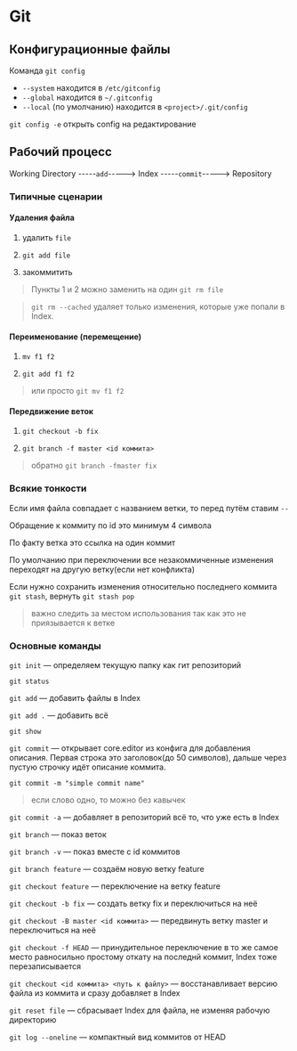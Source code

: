 # Git

## Конфигурационные файлы

Команда `git config`

* `--system` находится в `/etc/gitconfig`
* `--global` находится в `~/.gitconfig`
* `--local` (по умолчанию) находится в `<project>/.git/config`

`git config -e` открыть config на редактирование

## Рабочий процесс

Working Directory -----`add`-----> Index -----`commit`-----> Repository

### Типичные сценарии

#### Удаления файла

1. удалить `file`

2. `git add file`

3. закоммитить

> Пункты 1 и 2 можно заменить на один `git rm file`

> `git rm --cached` удаляет только изменения, которые уже попали в Index.

#### Переименование (перемещение)

1. `mv f1 f2`

2. `git add f1 f2`

> или просто `git mv f1 f2`

#### Передвижение веток 

1. `git checkout -b fix`

2. `git branch -f master <id коммита>` 

> обратно `git branch -fmaster fix`

### Всякие тонкости
Если имя файла совпадает с названием ветки, то перед путём ставим `--`

Обращение к коммиту по id это минимум 4 символа

По факту ветка это ссылка на один коммит

По умолчанию при переключении все незакоммиченные изменения переходят на другую ветку(если нет конфликта)

Если нужно сохранить изменения относительно последнего коммита `git stash`, вернуть `git stash pop`
> важно следить за местом использования так как это не приязывается к ветке
### Основные команды

`git init` &mdash; определяем текущую папку как гит репозиторий

`git status` 

`git add` &mdash; добавить файлы в Index

`git add .` &mdash; добавить всё

`git show`

`git commit` &mdash; открывает core.editor из конфига для добавления описания. Первая строка это заголовок(до 50 символов), дальше через пустую строчку идёт описание коммита.

`git commit -m "simple commit name"`
> если слово одно, то можно без кавычек

`git commit -a` &mdash; добавляет в репозиторий всё то, что уже есть в Index

`git branch` &mdash; показ веток

`git branch -v` &mdash; показ вместе с id коммитов

`git branch feature` &mdash; создаём новую ветку feature

`git checkout feature` &mdash; переключение на ветку feature

`git checkout -b fix` &mdash; создать ветку fix и переключиться на неё

`git checkout -B master <id коммита>` &mdash; передвинуть ветку master и переключиться на неё

`git checkout -f HEAD` &mdash; принудительное переключение в то же самое место равносильно простому откату на последнй коммит, Index тоже перезаписывается

`git checkout <id коммита> <путь к файлу>` &mdash; восстанавливает версию файла из коммита и сразу добавляет в Index

`git reset file` &mdash; сбрасывает Index для файла, не изменяя рабочую директорию

`git log --oneline` &mdash; компактный вид коммитов от HEAD
